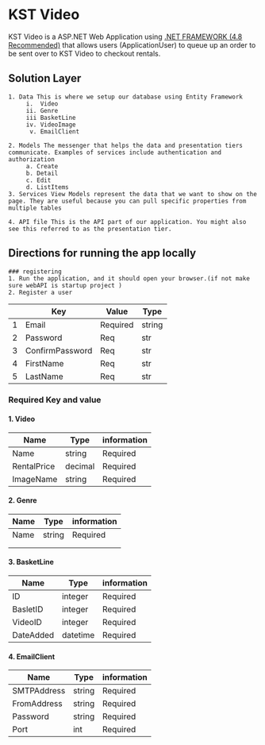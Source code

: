 # KST Video
KST Video is a ASP.NET Web Application using [.NET FRAMEWORK (4.8 Recommended)](https://dotnet.microsoft.com/download/dotnet-framework) that allows users (ApplicationUser) to queue up an order to be sent over to KST Video to checkout rentals.


## Solution Layer

    1. Data This is where we setup our database using Entity Framework
         i.  Video
         ii. Genre
         iii BasketLine
         iv. VideoImage
          v. EmailClient
   
    2. Models The messenger that helps the data and presentation tiers communicate. Examples of services include authentication and authorization
         a. Create
         b. Detail
         c. Edit
         d. ListItems
    3. Services View Models represent the data that we want to show on the page. They are useful because you can pull specific properties from multiple tables
  
    4. API file This is the API part of our application. You might also see this referred to as the presentation tier.
   

## Directions for running the app locally

    ### registering
    1. Run the application, and it should open your browser.(if not make sure webAPI is startup project )
    2. Register a user
    
|   	| Key             	| Value    	| Type   	|
|---	|-----------------	|----------	|--------	|
| 1 	| Email            	| Required 	| string 	|
| 2 	| Password        	| Req      	| str    	|
| 3 	| ConfirmPassword 	| Req      	| str    	|
| 4 	| FirstName           	| Req      	| str    	|
| 5 	| LastName          	| Req      	| str    	|




### Required Key and value 

#### 1. Video
        
| Name      	| Type    	| information 	         |
|-----------	|---------	|------------------------|
| Name 		| string  	| Required               |
| RentalPrice  	| decimal  	| Required               |
| ImageName  	| string	| Required               |
        
#### 2. Genre
| Name  	| Type   	| information                 	         |
|-------	|--------	|----------------------------------------|
| Name		| string 	| Required  	                         |
|       	|        	|                                        |
|       	|        	|                                        |
#### 3. BasketLine
| Name         	| Type    	| information                            |
|--------------	|---------	|----------------------------------------|
| ID         	| integer  	| Required  	                         |
| BasletID     	| integer 	| Required                               |
| VideoID  	| integer 	| Required                               |
| DateAdded   	| datetime  	| Required                               |
       
#### 4. EmailClient
| Name         	| Type    	| information 	|
|--------------	|---------	|-------------	|
| SMTPAddress 	| string	| Required    	|
| FromAddress   | string  	| Required    	|
| Password     	| string  	| Required    	|
| Port    	| int	  	| Required    	|
